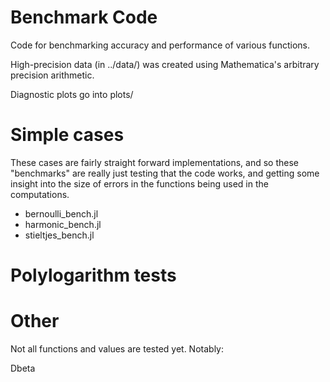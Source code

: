 # Benchmark Code

Code for benchmarking accuracy and performance of various functions.

High-precision data (in ../data/) was created using Mathematica's
arbitrary precision arithmetic.

Diagnostic plots go into plots/

# Simple cases

These cases are fairly straight forward implementations, and so these
"benchmarks" are really just testing that the code works, and getting
some insight into the size of errors in the functions being used in
the computations.

+ bernoulli_bench.jl
+ harmonic_bench.jl
+ stieltjes_bench.jl

# Polylogarithm tests



# Other

Not all functions and values are tested yet. Notably: 

Dbeta


